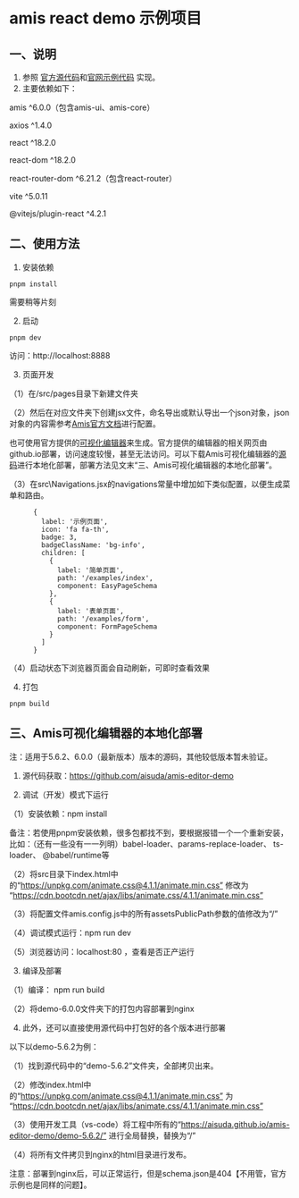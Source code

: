 # amis react demo 示例项目

## 一、说明
1. 参照 [官方源代码](https://github.com/baidu/amis)和[官网示例代码](https://github.com/aisuda/amis-react-starter) 实现。
2. 主要依赖如下：

amis ^6.0.0（包含amis-ui、amis-core）

axios ^1.4.0

react ^18.2.0

react-dom ^18.2.0

react-router-dom ^6.21.2（包含react-router）

vite ^5.0.11

@vitejs/plugin-react ^4.2.1

## 二、使用方法
1. 安装依赖
```
pnpm install
```
需要稍等片刻

2. 启动
```
pnpm dev
```
访问：http://localhost:8888

3. 页面开发

（1）在/src/pages目录下新建文件夹

（2）然后在对应文件夹下创建jsx文件，命名导出或默认导出一个json对象，json对象的内容需参考[Amis官方文档](https://aisuda.bce.baidu.com/amis/zh-CN/docs/index)进行配置。

也可使用官方提供的[可视化编辑器](https://aisuda.github.io/amis-editor-demo)来生成。官方提供的编辑器的相关网页由github.io部署，访问速度较慢，甚至无法访问。可以下载Amis可视化编辑器的[源码](https://github.com/aisuda/amis-editor-demo)进行本地化部署，部署方法见文末“三、Amis可视化编辑器的本地化部署”。

（3）在src\Navigations.jsx的navigations常量中增加如下类似配置，以便生成菜单和路由。
```
      {
        label: '示例页面',
        icon: 'fa fa-th',
        badge: 3,
        badgeClassName: 'bg-info',
        children: [
          {
            label: '简单页面',
            path: '/examples/index',
            component: EasyPageSchema
          },
          {
            label: '表单页面',
            path: '/examples/form',
            component: FormPageSchema
          }
        ]
      }
```
（4）启动状态下浏览器页面会自动刷新，可即时查看效果

4. 打包
```
pnpm build
```

## 三、Amis可视化编辑器的本地化部署
   注：适用于5.6.2、6.0.0（最新版本）版本的源码，其他较低版本暂未验证。

1. 源代码获取：https://github.com/aisuda/amis-editor-demo

2. 调试（开发）模式下运行

（1）安装依赖：npm install

备注：若使用pnpm安装依赖，很多包都找不到，要根据报错一个一个重新安装，比如：（还有一些没有一一列明）babel-loader、params-replace-loader、 ts-loader、 @babel/runtime等  

（2）将src目录下index.html中的“https://unpkg.com/animate.css@4.1.1/animate.min.css” 修改为 “https://cdn.bootcdn.net/ajax/libs/animate.css/4.1.1/animate.min.css”

（3）将配置文件amis.config.js中的所有assetsPublicPath参数的值修改为“/”

（4）调试模式运行：npm run dev

（5）浏览器访问：localhost:80 ，查看是否正产运行

3. 编译及部署

（1）编译： npm run build

（2）将demo-6.0.0文件夹下的打包内容部署到nginx

4. 此外，还可以直接使用源代码中打包好的各个版本进行部署

以下以demo-5.6.2为例：

（1）找到源代码中的“demo-5.6.2”文件夹，全部拷贝出来。

（2）修改index.html中的“https://unpkg.com/animate.css@4.1.1/animate.min.css” 为 “https://cdn.bootcdn.net/ajax/libs/animate.css/4.1.1/animate.min.css”

（3）使用开发工具（vs-code）将工程中所有的“https://aisuda.github.io/amis-editor-demo/demo-5.6.2/” 进行全局替换，替换为“/”

（4）将所有文件拷贝到nginx的html目录进行发布。

注意：部署到nginx后，可以正常运行，但是schema.json是404【不用管，官方示例也是同样的问题】。
